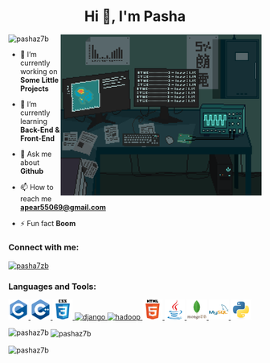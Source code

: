 <h1 align="center">Hi 👋, I'm Pasha</h1>
<img align="right" alt="Coding" width="400" src="https://github.com/pashaz7b/pashaz7b/blob/main/CodingPixelArt.gif">
<p align="left"> <img src="https://komarev.com/ghpvc/?username=pashaz7b&label=Profile%20views&color=0e75b6&style=flat" alt="pashaz7b" /> </p>

- 🔭 I’m currently working on **Some Little Projects**

- 🌱 I’m currently learning **Back-End & Front-End**

- 💬 Ask me about **Github**

- 📫 How to reach me **apear55069@gmail.com**

- ⚡ Fun fact **Boom**

<h3 align="left">Connect with me:</h3>
<p align="left">
<a href="https://instagram.com/pasha7zb" target="blank"><img align="center" src="https://raw.githubusercontent.com/rahuldkjain/github-profile-readme-generator/master/src/images/icons/Social/instagram.svg" alt="pasha7zb" height="30" width="40" /></a>
</p>

<h3 align="left">Languages and Tools:</h3>
<p align="left"> <a href="https://www.cprogramming.com/" target="_blank" rel="noreferrer"> <img src="https://raw.githubusercontent.com/devicons/devicon/master/icons/c/c-original.svg" alt="c" width="40" height="40"/> </a> <a href="https://www.w3schools.com/cpp/" target="_blank" rel="noreferrer"> <img src="https://raw.githubusercontent.com/devicons/devicon/master/icons/cplusplus/cplusplus-original.svg" alt="cplusplus" width="40" height="40"/> </a> <a href="https://www.w3schools.com/css/" target="_blank" rel="noreferrer"> <img src="https://raw.githubusercontent.com/devicons/devicon/master/icons/css3/css3-original-wordmark.svg" alt="css3" width="40" height="40"/> </a> <a href="https://www.djangoproject.com/" target="_blank" rel="noreferrer"> <img src="https://cdn.worldvectorlogo.com/logos/django.svg" alt="django" width="40" height="40"/> </a> <a href="https://hadoop.apache.org/" target="_blank" rel="noreferrer"> <img src="https://www.vectorlogo.zone/logos/apache_hadoop/apache_hadoop-icon.svg" alt="hadoop" width="40" height="40"/> </a> <a href="https://www.w3.org/html/" target="_blank" rel="noreferrer"> <img src="https://raw.githubusercontent.com/devicons/devicon/master/icons/html5/html5-original-wordmark.svg" alt="html5" width="40" height="40"/> </a> <a href="https://www.java.com" target="_blank" rel="noreferrer"> <img src="https://raw.githubusercontent.com/devicons/devicon/master/icons/java/java-original.svg" alt="java" width="40" height="40"/> </a> <a href="https://www.mongodb.com/" target="_blank" rel="noreferrer"> <img src="https://raw.githubusercontent.com/devicons/devicon/master/icons/mongodb/mongodb-original-wordmark.svg" alt="mongodb" width="40" height="40"/> </a> <a href="https://www.mysql.com/" target="_blank" rel="noreferrer"> <img src="https://raw.githubusercontent.com/devicons/devicon/master/icons/mysql/mysql-original-wordmark.svg" alt="mysql" width="40" height="40"/> </a> <a href="https://www.python.org" target="_blank" rel="noreferrer"> <img src="https://raw.githubusercontent.com/devicons/devicon/master/icons/python/python-original.svg" alt="python" width="40" height="40"/> </a> </p>

<p><img align="left" src="https://github-readme-stats.vercel.app/api/top-langs?username=pashaz7b&show_icons=true&locale=en&layout=compact" alt="pashaz7b" /></p>

<p>&nbsp;<img align="center" src="https://github-readme-stats.vercel.app/api?username=pashaz7b&show_icons=true&locale=en" alt="pashaz7b" /></p>

<p><img align="center" src="https://github-readme-streak-stats.herokuapp.com/?user=pashaz7b&" alt="pashaz7b" /></p>

